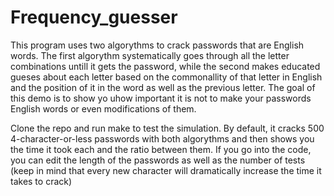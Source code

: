 # Frequency_guesser

This program uses two algorythms to crack passwords that are English words. The first algorythm systematically goes through all the letter combinations untill it gets the password, while the second makes educated gueses about each letter based on the commonallity of that letter in English and the position of it in the word as well as the previous letter. The goal of this demo is to show yo uhow important it is not to make your passwords English words or even modifications of them.

Clone the repo and run make to test the simulation. By default, it cracks 500 4-character-or-less passwords with both algorythms and then shows you the time it took each and the ratio between them. If you go into the code, you can edit the length of the passwords as well as the number of tests (keep in mind that every new character will dramatically increase the time it takes to crack)
